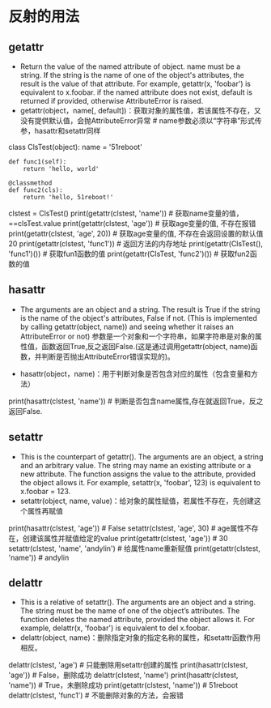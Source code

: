 # 反射的用法

## getattr
- Return the value of the named attribute of object. name must be a string. If the string is the name of one of the object's attributes, the result is the value of that attribute. For example, getattr(x, 'foobar') is equivalent to x.foobar. if the named attribute does not exist, default is returned if provided, otherwise AttributeError is raised.
- getattr(object，name[, default])：获取对象的属性值，若该属性不存在，又没有提供默认值，会抛AttributeError异常    # name参数必须以“字符串”形式传参，hasattr和setattr同样

class ClsTest(object):
    name = '51reboot'

    def func1(self):
        return 'hello, world'

    @classmethod
    def func2(cls):
        return 'hello, 51reboot!'

clstest = ClsTest()
print(getattr(clstest, 'name'))               # 获取name变量的值，==clsTest.value
print(getattr(clstest, 'age'))                # 获取age变量的值, 不存在报错
print(getattr(clstest, 'age', 20))            # 获取age变量的值, 不存在会返回设置的默认值20
print(getattr(clstest, 'func1'))              # 返回方法的内存地址
print(getattr(ClsTest(), 'func1')())          # 获取fun1函数的值
print(getattr(ClsTest, 'func2')())            # 获取fun2函数的值

## hasattr

- The arguments are an object and a string. The result is True if the string is the name of the object's attributes, False if not. (This is implemented by calling getattr(object, name)) and seeing whether it raises an AttributeError or not)
参数是一个对象和一个字符串，如果字符串是对象的属性值，函数返回True,反之返回False.(这是通过调用getattr(object, name)函数，并判断是否抛出AttributeError错误实现的)。

- hasattr(object，name)：用于判断对象是否包含对应的属性（包含变量和方法）

print(hasattr(clstest, 'name'))               # 判断是否包含name属性,存在就返回True，反之返回False.

## setattr
- This is the counterpart of getattr(). The arguments are an object, a string and an arbitrary value. The string may name an existing attribute or a new attribute. The function assigns the value to the attribute, provided the object allows it. For example, setattr(x, 'foobar', 123) is equivalent to x.foobar = 123.
- setattr(object, name, value)：给对象的属性赋值，若属性不存在，先创建这个属性再赋值

print(hasattr(clstest, 'age'))                # False
setattr(clstest, 'age', 30)                   # age属性不存在，创建该属性并赋值给定的value
print(getattr(clstest, 'age'))                # 30
setattr(clstest, 'name', 'andylin')           # 给属性name重新赋值
print(getattr(clstest, 'name'))               # andylin

## delattr
- This is a relative of setattr(). The arguments are an object and a string. The string must be the name of one of the object’s attributes. The function deletes the named attribute, provided the object allows it. For example, delattr(x, 'foobar') is equivalent to del x.foobar.
- delattr(object, name)：删除指定对象的指定名称的属性，和setattr函数作用相反。

delattr(clstest, 'age')                       # 只能删除用setattr创建的属性
print(hasattr(clstest, 'age'))                # False，删除成功
delattr(clstest, 'name')
print(hasattr(clstest, 'name'))               # True，未删除成功
print(getattr(clstest, 'name'))               # 51reboot
delattr(clstest, 'func1')                     # 不能删除对象的方法，会报错


  